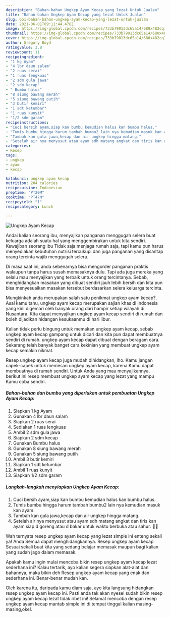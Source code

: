 ```yaml
---
description: "Bahan-bahan Ungkep Ayam Kecap yang lezat Untuk Jualan"
title: "Bahan-bahan Ungkep Ayam Kecap yang lezat Untuk Jualan"
slug: 651-bahan-bahan-ungkep-ayam-kecap-yang-lezat-untuk-jualan
date: 2021-06-01T09:11:44.478Z
image: https://img-global.cpcdn.com/recipes/733b79013dc65a14/680x482cq70/ungkep-ayam-kecap-foto-resep-utama.jpg
thumbnail: https://img-global.cpcdn.com/recipes/733b79013dc65a14/680x482cq70/ungkep-ayam-kecap-foto-resep-utama.jpg
cover: https://img-global.cpcdn.com/recipes/733b79013dc65a14/680x482cq70/ungkep-ayam-kecap-foto-resep-utama.jpg
author: Gregory Boyd
ratingvalue: 3.8
reviewcount: 11
recipeingredient:
- "1 kg Ayam"
- "4 lbr daun salam"
- "2 ruas serai"
- "1 ruas lengkuas"
- "2 sdm gula jawa"
- "2 sdm kecap"
- " Bumbu halus"
- "8 siung bawang merah"
- "5 siung bawang putih"
- "3 butir kemiri"
- "1 sdt ketumbar"
- "1 ruas kunyit"
- "1/2 sdm garam"
recipeinstructions:
- "Cuci bersih ayam,siap kan bumbu kemudian halus kan bumbu halus."
- "Tumis bumbu hingga harum tambah bumbu2 lain nya kemudian masuk kan ayam."
- "Tambah kan gula jawa,kecap dan air ungkep hingga matang."
- "Setelah air nya menyusut atau ayam sdh matang angkat dan tiris kan ayam siap d goreng atau d bakar untuk waktu berbuka atau sahur. 🥰🥰"
categories:
- Resep
tags:
- ungkep
- ayam
- kecap

katakunci: ungkep ayam kecap 
nutrition: 204 calories
recipecuisine: Indonesian
preptime: "PT20M"
cooktime: "PT47M"
recipeyield: "1"
recipecategory: Lunch

---
```



![Ungkep Ayam Kecap](https://img-global.cpcdn.com/recipes/733b79013dc65a14/680x482cq70/ungkep-ayam-kecap-foto-resep-utama.jpg)

Andai kalian seorang ibu, menyajikan panganan menggugah selera buat keluarga adalah suatu hal yang menggembirakan untuk kita sendiri. Kewajiban seorang ibu Tidak saja menjaga rumah saja, tapi kamu pun harus menyediakan kebutuhan nutrisi tercukupi dan juga panganan yang disantap orang tercinta wajib menggugah selera.

Di masa  saat ini, anda sebenarnya bisa mengorder panganan praktis walaupun tanpa harus susah memasaknya dulu. Tapi ada juga mereka yang selalu mau menyajikan yang terbaik untuk orang tercintanya. Sebab, menghidangkan masakan yang dibuat sendiri jauh lebih bersih dan kita pun bisa menyesuaikan masakan tersebut berdasarkan selera keluarga tercinta. 



Mungkinkah anda merupakan salah satu penikmat ungkep ayam kecap?. Asal kamu tahu, ungkep ayam kecap merupakan sajian khas di Indonesia yang kini digemari oleh banyak orang dari hampir setiap wilayah di Nusantara. Kita dapat menyajikan ungkep ayam kecap sendiri di rumah dan boleh dijadikan hidangan kesukaanmu di hari libur.

Kalian tidak perlu bingung untuk memakan ungkep ayam kecap, sebab ungkep ayam kecap gampang untuk dicari dan kita pun dapat membuatnya sendiri di rumah. ungkep ayam kecap dapat dibuat dengan beragam cara. Sekarang telah banyak banget cara kekinian yang membuat ungkep ayam kecap semakin nikmat.

Resep ungkep ayam kecap juga mudah dihidangkan, lho. Kamu jangan capek-capek untuk memesan ungkep ayam kecap, karena Kamu dapat membuatnya di rumah sendiri. Untuk Anda yang mau menyajikannya, berikut ini resep membuat ungkep ayam kecap yang lezat yang mampu Kamu coba sendiri.

<!--inarticleads1-->

##### Bahan-bahan dan bumbu yang diperlukan untuk pembuatan Ungkep Ayam Kecap:

1. Siapkan 1 kg Ayam
1. Gunakan 4 lbr daun salam
1. Siapkan 2 ruas serai
1. Sediakan 1 ruas lengkuas
1. Ambil 2 sdm gula jawa
1. Siapkan 2 sdm kecap
1. Gunakan  Bumbu halus
1. Gunakan 8 siung bawang merah
1. Gunakan 5 siung bawang putih
1. Ambil 3 butir kemiri
1. Siapkan 1 sdt ketumbar
1. Ambil 1 ruas kunyit
1. Siapkan 1/2 sdm garam




<!--inarticleads2-->

##### Langkah-langkah menyiapkan Ungkep Ayam Kecap:

1. Cuci bersih ayam,siap kan bumbu kemudian halus kan bumbu halus.
1. Tumis bumbu hingga harum tambah bumbu2 lain nya kemudian masuk kan ayam.
1. Tambah kan gula jawa,kecap dan air ungkep hingga matang.
1. Setelah air nya menyusut atau ayam sdh matang angkat dan tiris kan ayam siap d goreng atau d bakar untuk waktu berbuka atau sahur. 🥰🥰




Wah ternyata resep ungkep ayam kecap yang lezat simple ini enteng sekali ya! Anda Semua dapat menghidangkannya. Resep ungkep ayam kecap Sesuai sekali buat kita yang sedang belajar memasak maupun bagi kalian yang sudah jago dalam memasak.

Apakah kamu ingin mulai mencoba bikin resep ungkep ayam kecap lezat sederhana ini? Kalau tertarik, ayo kalian segera siapkan alat-alat dan bahannya, maka bikin deh Resep ungkep ayam kecap yang enak dan sederhana ini. Benar-benar mudah kan. 

Oleh karena itu, daripada kamu diam saja, ayo kita langsung hidangkan resep ungkep ayam kecap ini. Pasti anda tak akan nyesel sudah bikin resep ungkep ayam kecap lezat tidak ribet ini! Selamat mencoba dengan resep ungkep ayam kecap mantab simple ini di tempat tinggal kalian masing-masing,oke!.

